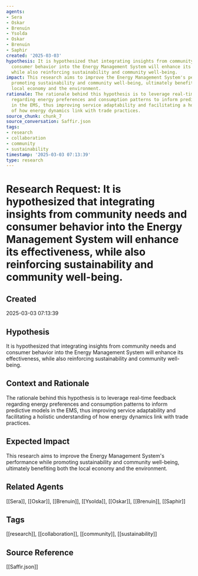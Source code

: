 ```yaml
---
agents:
- Sera
- Oskar
- Brenuin
- Ysolda
- Oskar
- Brenuin
- Saphir
created: '2025-03-03'
hypothesis: It is hypothesized that integrating insights from community needs and
  consumer behavior into the Energy Management System will enhance its effectiveness,
  while also reinforcing sustainability and community well-being.
impact: This research aims to improve the Energy Management System's performance while
  promoting sustainability and community well-being, ultimately benefiting both the
  local economy and the environment.
rationale: The rationale behind this hypothesis is to leverage real-time feedback
  regarding energy preferences and consumption patterns to inform predictive models
  in the EMS, thus improving service adaptability and facilitating a holistic understanding
  of how energy dynamics link with trade practices.
source_chunk: chunk_7
source_conversation: Saffir.json
tags:
- research
- collaboration
- community
- sustainability
timestamp: '2025-03-03 07:13:39'
type: research
---
```


# Research Request: It is hypothesized that integrating insights from community needs and consumer behavior into the Energy Management System will enhance its effectiveness, while also reinforcing sustainability and community well-being.

## Created
2025-03-03 07:13:39

## Hypothesis
It is hypothesized that integrating insights from community needs and consumer behavior into the Energy Management System will enhance its effectiveness, while also reinforcing sustainability and community well-being.

## Context and Rationale
The rationale behind this hypothesis is to leverage real-time feedback regarding energy preferences and consumption patterns to inform predictive models in the EMS, thus improving service adaptability and facilitating a holistic understanding of how energy dynamics link with trade practices.

## Expected Impact
This research aims to improve the Energy Management System's performance while promoting sustainability and community well-being, ultimately benefiting both the local economy and the environment.

## Related Agents
[[Sera]], [[Oskar]], [[Brenuin]], [[Ysolda]], [[Oskar]], [[Brenuin]], [[Saphir]]

## Tags
[[research]], [[collaboration]], [[community]], [[sustainability]]

## Source Reference
[[Saffir.json]]
